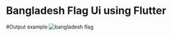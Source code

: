 # Bangladesh Flag Ui using Flutter
#Output example
![bangladesh flag](https://user-images.githubusercontent.com/95837116/147494412-8b0e5796-3902-4f6b-810a-eb92a5a2d258.png)











